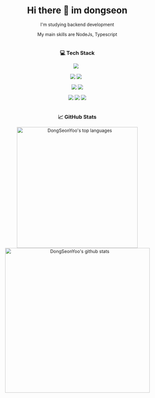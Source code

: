 <div align="center">
  <h1>Hi there 👋 im dongseon</h1>
  <p>I'm studying backend development</p>
  <p>My main skills are NodeJs, Typescript</p>


  #
  <h3>💻 Tech Stack</h3>
  <img src="https://img.shields.io/badge/Node.js-339933?style=flat&logo=Node.js&logoColor=white" />&nbsp;&nbsp;
  <p>
      <img src="https://img.shields.io/badge/TypeScript-3178C6?style=flat&logo=TypeScript&logoColor=white" />
      <img src="https://img.shields.io/badge/JavaScript-F7DF1E?style=flat&logo=JavaScript&logoColor=white" />&nbsp;&nbsp;
  </p>
    <p>
      <img src="https://img.shields.io/badge/Express-ffffff?style=flat&logo=express&logoColor=black">
      <img src="https://img.shields.io/badge/NestJS-000000?style=flat&logo=NestJS&logoColor=red" />
  </p>
    <p>
      <img src="https://img.shields.io/badge/postgresql-0080FF?style=flat&logo=postgresql&logoColor=white" />
      <img src="https://img.shields.io/badge/redis-000000?style=flat&logo=redis&logoColor=red" />
      <img src="https://img.shields.io/badge/prisma-ffffff?style=flat&logo=Prisma&logoColor=black"/>
  </p>
  
  #  
  <h3>📈 GitHub Stats</h3>
  <p>
      <img width="380px" src="https://github-readme-stats.vercel.app/api/top-langs/?username=DongSeonYoo&hide=html&layout=compact&hide_border=true" alt="DongSeonYoo's top languages"/>
      <img width="455px" src="https://github-readme-stats.vercel.app/api?username=DongSeonYoo&theme=default&hide_border=true" alt="DongSeonYoo's github stats" />
  </p>
</div>
